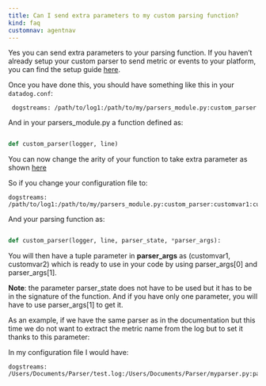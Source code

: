 ```yaml
---
title: Can I send extra parameters to my custom parsing function?
kind: faq
customnav: agentnav
---
```


Yes you can send extra parameters to your parsing function.
If you haven’t already setup your custom parser to send metric or events to your platform, you can find the setup guide [here](/agent/logs).

Once you have done this, you should have something like this in your `datadog.conf`:

```
 dogstreams: /path/to/log1:/path/to/my/parsers_module.py:custom_parser
```

And in your parsers_module.py a function defined as:  
```python

def custom_parser(logger, line)
```

You can now change the arity of your function to take extra parameter as shown [here](https://github.com/DataDog/dd-agent/blob/5.13.x/checks/datadog.py#L210)

So if you change your configuration file to:

```
dogstreams: /path/to/log1:/path/to/my/parsers_module.py:custom_parser:customvar1:customvar2
```

And your parsing function as:

```python

def custom_parser(logger, line, parser_state, *parser_args):
```

You will then have a tuple parameter in **parser_args** as (customvar1, customvar2) which is ready to use in your code by using parser_args[0] and parser_args[1].

**Note**: the parameter parser_state does not have to be used but it has to be in the signature of the function. And if you have only one parameter, you will have to use parser_args[1] to get it.

As an example, if we have the same parser as in the documentation but this time we do not want to extract the metric name from the log but to set it thanks to this parameter:

In my configuration file I would have: 

```
dogstreams: /Users/Documents/Parser/test.log:/Users/Documents/Parser/myparser.py:parse_web:logmetric
```